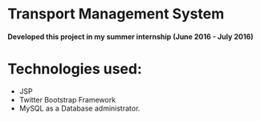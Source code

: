 # Transport Management System
#### Developed this project in my summer internship (June 2016 - July 2016)
# Technologies used:
* JSP
* Twitter Bootstrap Framework
* MySQL as a Database administrator.
